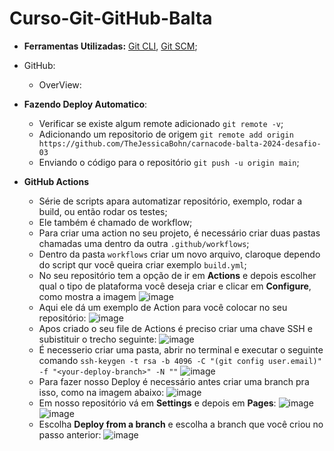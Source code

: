 # Curso-Git-GitHub-Balta

- **Ferramentas Utilizadas:** [Git CLI](https://cli.github.com), [Git SCM](https://git-scm.com/download/win);

- GitHub:
  - OverView:
 
- **Fazendo Deploy Automatico**:
    - Verificar se existe algum remote adicionado ```git remote -v```;
    - Adicionando um repositorio de origem ```git remote add origin https://github.com/TheJessicaBohn/carnacode-balta-2024-desafio-03```
    - Enviando o código para o repositório ```git push -u origin main```;
 
- **GitHub Actions**
    - Série de scripts apara automatizar repositório, exemplo, rodar a build, ou então rodar os testes;
    - Ele também é chamado de workflow;
    - Para criar uma action no seu projeto, é necessário criar duas pastas chamadas uma dentro da outra ```.github/workflows```;
    - Dentro da pasta ```workflows``` criar um novo arquivo, claroque dependo do script qur você queira criar exemplo ```build.yml```;
    - No seu repositório tem a opção de ir em **Actions** e depois escolher qual o tipo de plataforma você deseja criar e clicar em **Configure**, como mostra a imagem
     ![image](https://github.com/TheJessicaBohn/Curso-Git-GitHub-Balta/assets/47541659/49e121f5-fd76-4f5f-b2ce-57ee1234387b)
    - Aqui ele dá um exemplo de Action para você colocar no seu repositório:
      ![image](https://github.com/TheJessicaBohn/Curso-Git-GitHub-Balta/assets/47541659/7a23db8e-18ee-44c8-b93f-c778af5008ae)
    - Apos criado o seu file de Actions é preciso criar uma chave SSH e subistituir o trecho seguinte:
      ![image](https://github.com/TheJessicaBohn/Curso-Git-GitHub-Balta/assets/47541659/f0e9fa52-04c0-400f-b18e-3aa4de1a935f)
    - É necesserio criar uma pasta, abrir no terminal e executar o seguinte comando ```ssh-keygen -t rsa -b 4096 -C "(git config user.email)" -f "<your-deploy-branch>" -N ""```
      ![image](https://github.com/TheJessicaBohn/Curso-Git-GitHub-Balta/assets/47541659/84964ac3-301f-423c-b137-a0e10e1ba754)
    - Para fazer nosso Deploy é necessário antes criar uma branch pra isso, como na imagem abaixo:
      ![image](https://github.com/TheJessicaBohn/Curso-Git-GitHub-Balta/assets/47541659/9c1b9ce9-4504-4a4e-9272-42f0391122ea)
    - Em nosso repositório vá em **Settings** e depois em **Pages**:
      ![image](https://github.com/TheJessicaBohn/Curso-Git-GitHub-Balta/assets/47541659/1bb2197b-2cc9-4a72-a73c-b6ce186928f9)
      ![image](https://github.com/TheJessicaBohn/Curso-Git-GitHub-Balta/assets/47541659/06d41441-3afe-4f48-b4ae-f852de459c62)
    - Escolha **Deploy from a branch** e escolha a branch que você criou no passo anterior:
      ![image](https://github.com/TheJessicaBohn/Curso-Git-GitHub-Balta/assets/47541659/8ef41326-b803-4f74-895b-bdf87ce6b853)

  




